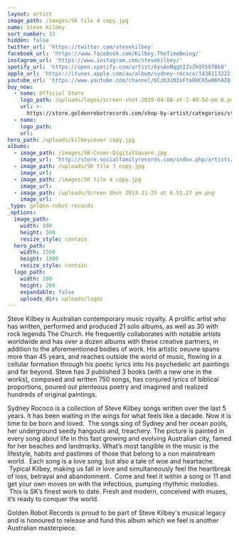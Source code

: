 ```yaml
---
layout: artist
image_path: /images/SK tile 4 copy.jpg
name: Steve Kilbey
sort_number: 32
hidden: false
twitter_url: 'https://twitter.com/stevekilbey'
facebook_url: 'https://www.facebook.com/Kilbey.TheTimeBeing/'
instagram_url: 'https://www.instagram.com/stevekilbey/'
spotify_url: 'https://open.spotify.com/artist/6ysAnNqgSIZvZkQY597Bk0'
apple_url: 'https://itunes.apple.com/au/album/sydney-rococo/1438213222'
youtube_url: 'https://www.youtube.com/channel/UCzb3iNZaFtaOHC65w06hAIQ'
buy_now:
  - name: Official Store
    logo_path: /uploads/logos/screen-shot-2019-04-08-at-2-40-54-pm-6.png
    url: >-
      https://store.goldenrobotrecords.com/shop-by-artist/categories/steve-kilbey
  - name:
    logo_path:
    url:
hero_path: /uploads/kilbeycover copy.jpg
albums:
  - image_path: /images/SK-Cover-DigitalSquare.jpg
    image_url: 'http://store.socialfamilyrecords.com/index.php/artists/steve-kilbey.html'
  - image_path: /uploads/SK tile 3 copy.jpg
    image_url:
  - image_path: /images/SK tile 4 copy.jpg
    image_url:
  - image_path: /uploads/Screen Shot 2018-11-25 at 6.51.27 pm.png
    image_url:
_type: golden-robot-records
_options:
  image_path:
    width: 500
    height: 500
    resize_style: contain
  hero_path:
    width: 1500
    height: 1000
    resize_style: contain
  logo_path:
    width: 200
    height: 200
    expandable: false
    uploads_dir: uploads/logos
---
```


Steve Kilbey is Australian contemporary music royalty. A prolific artist who has written, performed and produced 21 solo albums, as well as 30 with rock legends The Church. He frequently collaborates with notable artists worldwide and has over a dozen albums with these creative partners, in addition to the aforementioned bodies of work. His artistic oeuvre spans more than 45 years, and reaches outside the world of music, flowing in a cellular formation through his poetic lyrics into his psychedelic art paintings and far beyond. Steve has 3 published 3 books (with a new one in the works), composed and written 750 songs, has conjured lyrics of biblical proportions, poured out plenteous poetry and imagined and realized hundreds of original paintings.

Sydney Rococo is a collection of Steve Kilbey songs written over the last 5 years. It has been waiting in the wings for what feels like a decade. Now it is time to be born and loved. &nbsp;The songs sing of Sydney and her ocean pools, her underground seedy hangouts and, treachery. The picture is painted in every song about life in this fast growing and evolving Australian city, famed for her beaches and landmarks. What’s most tangible in the music is the lifestyle, habits and pastimes of those that belong to a non mainstream world. &nbsp;Each song is a love song, but also a tale of woe and heartache. &nbsp;Typical Kilbey, making us fall in love and simultaneously feel the heartbreak of loss, betrayal and abandonment. &nbsp;Come and feel it within a song or 11 and get your own moves on with the infectious, pumping rhythmic melodies. &nbsp;This is SK’s finest work to date. Fresh and modern, conceived with muses, it’s ready to conquer the world.

Golden Robot Records is proud to be part of Steve Kilbey's musical legacy and is honoured to release and fund this album which we feel is another Australian masterpiece.